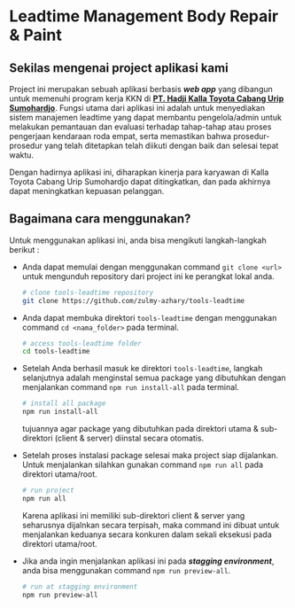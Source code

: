 # Leadtime Management Body Repair & Paint 

## Sekilas mengenai project aplikasi kami
Project ini merupakan sebuah aplikasi berbasis ***web app*** yang dibangun untuk memenuhi program kerja KKN di **[PT. Hadji Kalla Toyota Cabang Urip Sumohardjo](https://www.kallatoyota.co.id/dealer/kalla-toyota-cab-urip-sumohardjo)**. Fungsi utama dari aplikasi ini adalah untuk menyediakan sistem manajemen leadtime yang dapat membantu pengelola/admin untuk melakukan pemantauan dan evaluasi terhadap tahap-tahap atau proses pengerjaan kendaraan roda empat, serta memastikan bahwa prosedur-prosedur yang telah ditetapkan telah diikuti dengan baik dan selesai tepat waktu.

Dengan hadirnya aplikasi ini, diharapkan kinerja para karyawan di Kalla Toyota Cabang Urip Sumohardjo dapat ditingkatkan, dan pada akhirnya dapat meningkatkan kepuasan pelanggan.

## Bagaimana cara menggunakan?
Untuk menggunakan aplikasi ini, anda bisa mengikuti langkah-langkah berikut :
- Anda dapat memulai dengan menggunakan command `git clone <url>` untuk mengunduh repository dari project ini ke perangkat lokal anda.

	```sh
	# clone tools-leadtime repository
	git clone https://github.com/zulmy-azhary/tools-leadtime
	```

- Anda dapat membuka direktori `tools-leadtime` dengan menggunakan command `cd <nama_folder>` pada terminal.
	```sh
	# access tools-leadtime folder
	cd tools-leadtime
	```

- Setelah Anda berhasil masuk ke direktori `tools-leadtime`, langkah selanjutnya adalah menginstal semua package yang dibutuhkan dengan menjalankan command `npm run install-all` pada terminal.
	```sh
	# install all package
	npm run install-all
	```
	tujuannya agar package yang dibutuhkan pada direktori utama & sub-direktori (client & server) diinstal secara otomatis.

- Setelah proses instalasi package selesai maka project siap dijalankan. Untuk menjalankan silahkan gunakan command `npm run all` pada direktori utama/root.
	```sh
	# run project
	npm run all
	```
	Karena aplikasi ini memiliki sub-direktori client & server yang seharusnya dijalnkan secara terpisah, maka command ini dibuat untuk menjalankan keduanya secara konkuren dalam sekali eksekusi pada direktori utama/root.

- Jika anda ingin menjalankan aplikasi ini pada ***stagging environment***, anda bisa menggunakan command `npm run preview-all`.
	```sh
	# run at stagging environment
	npm run preview-all
	```